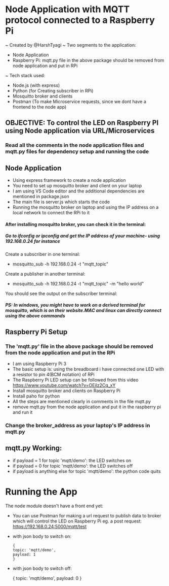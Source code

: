 # Node Application with MQTT protocol connected to a Raspberry Pi

~ Created by @HarshTyagi
~ Two segments to the application:
- Node Application
- Raspberry Pi: mqtt.py file in the above package should be removed from node application and put in RPi

~ Tech stack used:
- Node.js (with express)
- Python (for Creating subscriber in RPi)
- Mosquitto broker and clients
- Postman (To make Microservice requests, since we dont have a frontend to the node app)

## OBJECTIVE: To control the LED on Raspberry PI using Node application via URL/Microservices

### Read all the comments in the node application files and mqtt.py files for dependency setup and running the code

## Node Application

- Using express framework to create a node application
- You need to set up mosquitto broker and client on your laptop
- I am using VS Code editor and the additional dependencies are mentioned in package.json
- The main file is server.js which starts the code
- Running the mosquitto broker on laptop and using the IP address on a local network to connect the RPi to it

#### After installing mosquitto broker, you can check it in the terminal:

##### Go to ifconfig or ipconfig and get the IP address of your machine- using 192.168.0.24 for instance

Create a subscriber in one terminal:
- mosquitto_sub -h 192.168.0.24 -t "mqtt_topic"

Create a publisher in another terminal:
- mosquitto_sub -h 192.168.0.24 -t "mqtt_topic" -m "hello world"

You should see the output on the subscriber terminal:

##### PS: In windows, you might have to work on a derived terminal for mosquitto, which is on their website.MAC and linux can directly connect using the above commands

## Raspberry Pi Setup

### The 'mqtt.py' file in the above package should be removed from the node application and put in the RPi

- I am using Raspberry Pi 3
- The basic setup is: using the breadboard i have connected one LED with a resistor to pin 4(BCM notation) of RPi
- The Raspberry Pi LED setup can be followed from this video https://www.youtube.com/watch?v=OEilz2Cq_xY
- Install mosquitto broker and clients on Raspberry Pi
- Install paho for python 
- All the steps are mentioned clearly in comments in the file mqtt.py 
- remove mqtt.py from the node application and put it in the raspberry pi and run it

### Change the broker_address as your laptop's IP address in mqtt.py

## mqtt.py Working:
- if payload = 1 for topic 'mqtt/demo': the LED switches on
- if payload = 0 for topic 'mqtt/demo': the LED switches off
- if payload is anything else for topic 'mqtt/demo': the python code quits
# Running the App

The node module doesn't have a front end yet:

- You can use Postman for making a url request to publish data to broker which will control the LED on Raspberry Pi
eg. a post request:
https://192.168.0.24:5000/mqtt/test

- with json body to switch on:

      {
      topic: 'mqtt/demo',
      payload: 1
      }
 - with json body to switch off:
 
      {
      topic: 'mqtt/demo',
      payload: 0
      }
